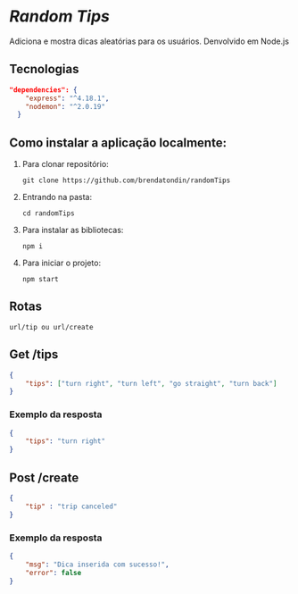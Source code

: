 # _Random Tips_

Adiciona e mostra dicas aleatórias para os usuários. Denvolvido em Node.js

## Tecnologias

```Json
"dependencies": {
    "express": "^4.18.1",
    "nodemon": "^2.0.19"
  }
```

## Como instalar a aplicação localmente:

1. Para clonar repositório:

    ```git clone https://github.com/brendatondin/randomTips```

2. Entrando na pasta:

     ```cd randomTips```

3. Para instalar as bibliotecas:

    ```npm i```

4. Para iniciar o projeto:

    ```npm start```

## Rotas

```url/tip ou url/create```

## Get /tips

```Json
{
    "tips": ["turn right", "turn left", "go straight", "turn back"]
}
```

### Exemplo da resposta

```Json
{
	"tips": "turn right"
}
```

## Post /create
<!-- post[mostrar resposta e como enviar] -->
```Json
{
	"tip" : "trip canceled"
}
```

### Exemplo da resposta
<!-- pegar exemplo blabla -->
```Json
{
	"msg": "Dica inserida com sucesso!",
	"error": false
}
```

